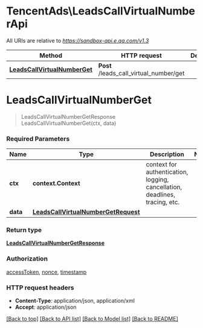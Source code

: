 # TencentAds\LeadsCallVirtualNumberApi

All URIs are relative to *https://sandbox-api.e.qq.com/v1.3*

Method | HTTP request | Description
------------- | ------------- | -------------
[**LeadsCallVirtualNumberGet**](LeadsCallVirtualNumberApi.md#LeadsCallVirtualNumberGet) | **Post** /leads_call_virtual_number/get | 


# **LeadsCallVirtualNumberGet**
> LeadsCallVirtualNumberGetResponse LeadsCallVirtualNumberGet(ctx, data)


### Required Parameters

Name | Type | Description  | Notes
------------- | ------------- | ------------- | -------------
 **ctx** | **context.Context** | context for authentication, logging, cancellation, deadlines, tracing, etc.
  **data** | [**LeadsCallVirtualNumberGetRequest**](LeadsCallVirtualNumberGetRequest.md)|  | 

### Return type

[**LeadsCallVirtualNumberGetResponse**](LeadsCallVirtualNumberGetResponse.md)

### Authorization

[accessToken](../README.md#accessToken), [nonce](../README.md#nonce), [timestamp](../README.md#timestamp)

### HTTP request headers

 - **Content-Type**: application/json, application/xml
 - **Accept**: application/json

[[Back to top]](#) [[Back to API list]](../README.md#documentation-for-api-endpoints) [[Back to Model list]](../README.md#documentation-for-models) [[Back to README]](../README.md)

